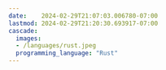 ```yaml
---
date:    2024-02-29T21:07:03.006780-07:00
lastmod: 2024-02-29T21:20:30.693917-07:00
cascade:
  images:
  - /languages/rust.jpeg
  programming_language: "Rust"
---
```

